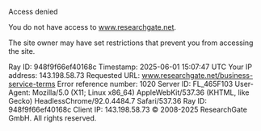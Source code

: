 Access denied

You do not have access to www.researchgate.net.

The site owner may have set restrictions that prevent you from accessing the site.

Ray ID: 948f9f66ef40168c
Timestamp: 2025-06-01 15:07:47 UTC
Your IP address: 143.198.58.73
Requested URL: www.researchgate.net/business-service-terms
Error reference number: 1020
Server ID: FL_465F103
User-Agent: Mozilla/5.0 (X11; Linux x86_64) AppleWebKit/537.36 (KHTML, like Gecko) HeadlessChrome/92.0.4484.7 Safari/537.36
Ray ID: 948f9f66ef40168c
Client IP: 143.198.58.73
© 2008-2025 ResearchGate GmbH. All rights reserved.